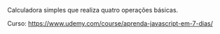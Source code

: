 Calculadora simples que realiza quatro operações básicas.

Curso: https://www.udemy.com/course/aprenda-javascript-em-7-dias/
